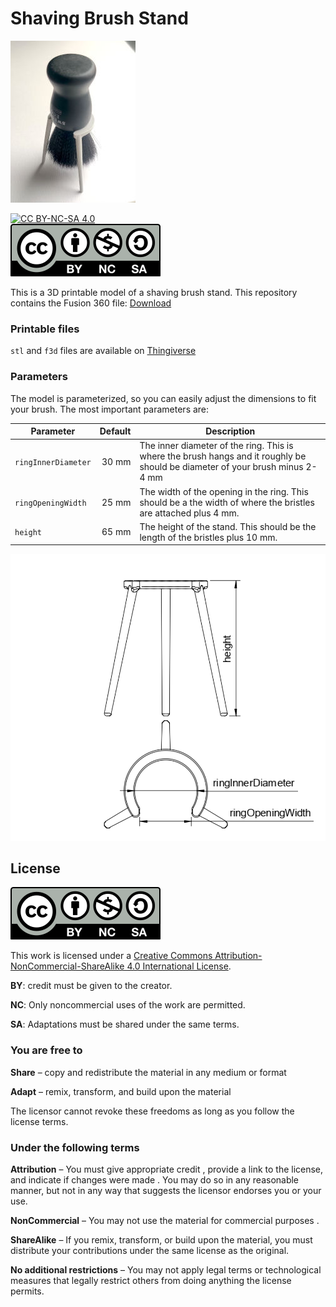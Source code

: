 # Shaving Brush Stand

[![Shaving Brush Stand](readme-content/shaving-brush-stand.jpg)](readme-content/shaving-brush-stand.jpg)

[![CC BY-NC-SA 4.0][cc-by-nc-sa-shield]][cc-by-nc-sa]<br>[![CC BY-NC-SA 4.0][cc-by-nc-sa-image]][cc-by-nc-sa]

This is a 3D printable model of a shaving brush stand.
This repository contains the Fusion 360 file: [Download](https://raw.githubusercontent.com/HCanber/3dprint-shaving-brush-stand/main/ShavingBrushStand.f3d)

### Printable files

`stl` and `f3d` files are available on [Thingiverse](https://www.thingiverse.com/thing:6597456)

### Parameters

The model is parameterized, so you can easily adjust the dimensions to fit your brush. The most important parameters are:

| Parameter | Default | Description |
| --- | ---:| --- |
| `ringInnerDiameter` | 30 mm | The inner diameter of the ring. This is where the brush hangs and it roughly be should be diameter of your brush minus 2-4 mm |
| `ringOpeningWidth` | 25 mm | The width of the opening in the ring. This should be a the width of where the bristles are attached plus 4 mm. |
| `height` | 65 mm | The height of the stand. This should be the length of the bristles plus 10 mm. |

[![Drawing](readme-content/drawing.png)](readme-content/drawing.png)

## License

[![CC BY-NC-SA 4.0][cc-by-nc-sa-image]][cc-by-nc-sa]

This work is licensed under a [Creative Commons Attribution-NonCommercial-ShareAlike 4.0 International License][cc-by-nc-sa].

**BY**: credit must be given to the creator.

**NC**: Only noncommercial uses of the work are permitted.

**SA**: Adaptations must be shared under the same terms.

### You are free to

**Share** – copy and redistribute the material in any medium or format

**Adapt** – remix, transform, and build upon the material

The licensor cannot revoke these freedoms as long as you follow the license terms.

### Under the following terms

**Attribution** – You must give appropriate credit , provide a link to the license, and indicate if changes were made . You may do so in any reasonable manner, but not in any way that suggests the licensor endorses you or your use.

**NonCommercial** – You may not use the material for commercial purposes .

**ShareAlike** – If you remix, transform, or build upon the material, you must distribute your contributions under the same license as the original.

**No additional restrictions** – You may not apply legal terms or technological measures that legally restrict others from doing anything the license permits.

[cc-by-nc-sa]: http://creativecommons.org/licenses/by-nc-sa/4.0/
[cc-by-nc-sa-image]: readme-content/cc-by-nc-sa.svg
[cc-by-nc-sa-shield]: https://img.shields.io/badge/License-Creative%20Commons%20BY--NC--SA%204.0-lightgrey.svg
